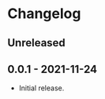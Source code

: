 # Changelog

<!-- There should always be "Unreleased" section at the beginning. -->
## Unreleased

## 0.0.1 - 2021-11-24
- Initial release.
